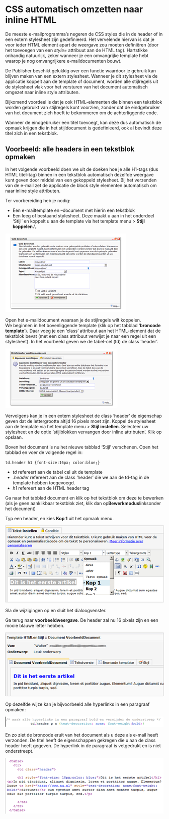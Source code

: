 # CSS automatisch omzetten naar inline HTML

De meeste e-mailprogramma’s negeren de CSS styles die in de header of in
een extern stylesheet zijn gedefinieerd. Het vervelende hiervan is dat
je voor ieder HTML element apart de weergave zou moeten definiëren (door
het toevoegen van een *style=* attribuut aan de HTML tag). Hartstikke
onhandig natuurlijk, zeker wanneer je een omvangrijke template hebt
waarop je nog omvangrijkere e-maildocumenten bouwt.

De Publisher beschikt gelukkig over een functie waardoor je gebruik kan
blijven maken van een extern stylesheet. Wanneer je dit stylesheet via
de applicatie koppelt aan de template of document, worden alle
stijlregels uit de stylesheet vlak voor het versturen van het document
automatisch omgezet naar inline style attributen.

Bijkomend voordeel is dat je ook HTML-elementen die binnen een tekstblok
worden gebruikt van stijlregels kunt voorzien, zonder dat de
eindgebruiker van het document zich hoeft te bekommeren om de
achterliggende code.

Wanneer de eindgebruiker een titel toevoegt, kan deze dus automatisch de
opmaak krijgen die in het stijldocument is gedefinieerd, ook al bevindt
deze titel zich in een tekstblok.

Voorbeeld: alle headers in een tekstblok opmaken
------------------------------------------------

In het volgende voorbeeld doen we uit de doeken hoe je alle H1-tags (dus
HTML titel-tag) binnen in een tekstblok automatisch dezelfde weergave
kunt geven door middel van een gekoppeld stylesheet. Bij het verzenden
van de e-mail zet de applicatie de block style elementen automatisch om
naar inline style attributen.

Ter voorbereiding heb je nodig:

-   Een e-mailtemplate en –document met hierin een tekstblok
-   Een leeg of bestaand stylesheet. Deze maakt u aan in het onderdeel
    ‘Stijl’ en koppelt u aan de template via het template menu \>
    **Stijl koppelen.**\

![](../images/1.png)

Open het e-maildocument waaraan je de stijlregels wilt koppelen.\
 We beginnen in het bovenliggende template (klik op het tabblad
‘**broncode template**’). Daar voeg je een ‘class’ attribuut aan het
HTML-element dat de tekstblok bevat (met een class attribuut verwijst je
naar een regel uit een stylesheet). In het voorbeeld geven we de
tabel-cel (td) de class ‘header’.

![](../images/2.png)

Vervolgens kan je in een extern stylesheet de class ‘header’ de
eigenschap geven dat de lettergrootte altijd 16 pixels moet zijn. Koppel
de stylesheet aan de template via het template menu \> **Stijl
instellen**. Selecteer uw stylesheet en de optie ‘stijlblokken vervangen
door inline attributen’. Klik op opslaan.

Boven het document is nu het nieuwe tabblad ‘Stijl’ verschenen. Open het
tabblad en voer de volgende regel in:

`td.header h1 {font-size:16px; color:blue;}`

-   *td* refereert aan de tabel cel uit de template
-   *.header* refereert aan de class ‘header’ die we aan de td-tag in de
    template hebben toegevoegd.
-   *h1* refereert aan de HTML header tag

Ga naar het tabblad document en klik op het tekstblok om deze te
bewerken (als je geen aanklikbaar tekstblok ziet, klik dan
op**Bewerkmodus**linksonder het document)

Typ een header, en kies **Kop 1** uit het opmaak menu.

![](../images/4.png)

Sla de wijzigingen op en sluit het dialoogvenster.

Ga terug naar **voorbeeldweergave**. De header zal nu 16 pixels zijn en
een mooie blauwe letter hebben.

![](../images/5.png)

Op dezelfde wijze kan je bijvoorbeeld alle hyperlinks in een paragraaf
opmaken:

![](../images/6.png)

En zo ziet de broncode eruit van het document als u deze als e-mail
heeft verzonden. De titel heeft de eigenschappen gekregen die u aan de
class header heeft gegeven. De hyperlink in de paragraaf is vetgedrukt
en is niet onderstreept.

![](../images/7.png)

